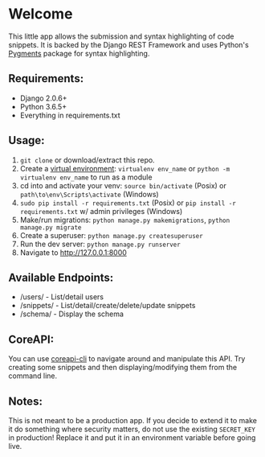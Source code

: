 # Welcome

This little app allows the submission and syntax highlighting of code snippets. It is backed by the Django REST Framework and uses Python's [Pygments](http://pygments.org/) package for syntax highlighting.

## Requirements:

- Django 2.0.6+
- Python 3.6.5+
- Everything in requirements.txt

## Usage: 

1. `git clone` or download/extract this repo.
2. Create a [virtual environment](https://virtualenv.pypa.io/en/stable/userguide/#usage): `virtualenv env_name` or `python -m virtualenv env_name` to run as a module
3. cd into and activate your venv: `source bin/activate` (Posix) or `path\to\env\Scripts\activate` (Windows)
4. `sudo pip install -r requirements.txt` (Posix) or `pip install -r requirements.txt` w/ admin privileges (Windows)
5. Make/run migrations: `python manage.py makemigrations`, `python manage.py migrate`
6. Create a superuser: `python manage.py createsuperuser`
7. Run the dev server: `python manage.py runserver`
8. Navigate to http://127.0.0.1:8000

## Available Endpoints: 

- /users/ - List/detail users
- /snippets/ - List/detail/create/delete/update snippets
- /schema/ - Display the schema

## CoreAPI:

You can use [coreapi-cli](http://www.coreapi.org/) to navigate around and manipulate this API. Try creating some snippets and then displaying/modifying them from the command line. 

## Notes:

This is not meant to be a production app. If you decide to extend it to make it do something where security matters, do not use the existing `SECRET_KEY` in production! Replace it and put it in an environment variable before going live. 